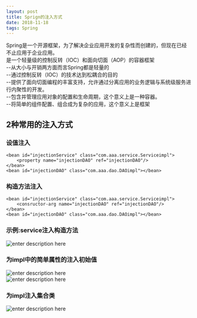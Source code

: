 ```yaml
--- 
layout: post
title: Sprign的注入方式
date: 2018-11-18
tags: Spring
---
```

Spring是一个开源框架，为了解决企业应用开发的复杂性而创建的，但现在已经不止应用于企业应用。    
是一个轻量级的控制反转（IOC）和面向切面（AOP）的容器框架     
--从大小与开销两方面而言Spring都是轻量的    
--通过控制反转（IOC）的技术达到松耦合的目的    
--提供了面向切面编程的丰富支持，允许通过分离应用的业务逻辑与系统级服务进行内聚性的开发。    
--包含并管理应用对象的配置和生命周期，这个意义上是一种容器。    
--将简单的组件配置、组合成为复杂的应用，这个意义上是框架   
## 2种常用的注入方式
### 设值注入

``` 
<bean id="injectionService" class="com.aaa.service.Serviceimpl">
	<property name="injectionDAO" ref="injectionDAO"/>
</bean>
<bean id="injectionDAO" class="com.aaa.dao.DAOimpl"></bean>
```
### 构造方法注入

``` 
<bean id="injectionService" class="com.aaa.service.Serviceimpl">
	<consructor-arg name="injectionDAO" ref="injectionDAO"/>
</bean>
<bean id="injectionDAO" class="com.aaa.dao.DAOimpl"></bean>
```
### **示例:service注入构造方法**
![enter description
here](https://viabcde.github.io/images/blog/20180928100.png)  

### **为impl中的简单属性的注入初始值**
![enter description
here](https://viabcde.github.io/images/blog/2018092898.png)  
![enter description
here](https://viabcde.github.io/images/blog/2018092899.png)  
### **为impl注入集合类**
![enter description
here](https://viabcde.github.io/images/blog/20180928105.png)  

